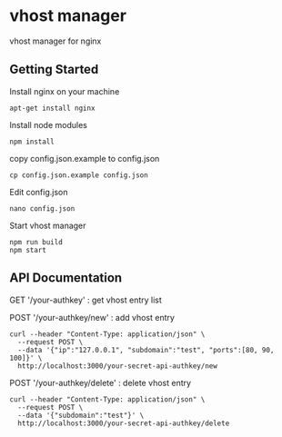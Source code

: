 # vhost manager
vhost manager for nginx

## Getting Started
Install nginx on your machine
```
apt-get install nginx
```

Install node modules
```
npm install
```

copy config.json.example to config.json
```
cp config.json.example config.json
```

Edit config.json
```
nano config.json
```

Start vhost manager
```
npm run build
npm start
```

## API Documentation
GET '/your-authkey' : get vhost entry list

POST '/your-authkey/new' : add vhost entry
```
curl --header "Content-Type: application/json" \
  --request POST \
  --data '{"ip":"127.0.0.1", "subdomain":"test", "ports":[80, 90, 100]}' \
  http://localhost:3000/your-secret-api-authkey/new
```

POST '/your-authkey/delete' : delete vhost entry
```
curl --header "Content-Type: application/json" \
  --request POST \
  --data '{"subdomain":"test"}' \
  http://localhost:3000/your-secret-api-authkey/delete
```